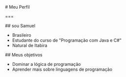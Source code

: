 \# Meu Perfil

===

\## sou Samuel 



* Brasileiro
* Estudante do curso de "Programação com Java e C#"
* Natural de Itabira



\## Meus objetivos 


* Dominar a lógica de programação
* Aprender mais sobre linguagens de programação
